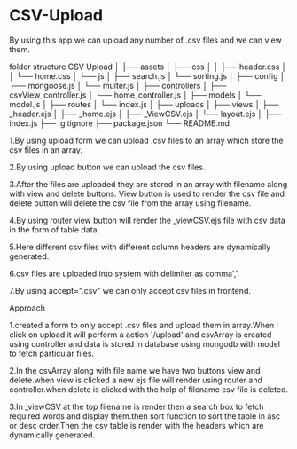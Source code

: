 # CSV-Upload
By using this app we can upload any number of .csv files and we can view them.

folder structure
CSV Upload
│
├── assets
│   ├── css
│   │   ├── header.css
│   │   └── home.css
│   └── js
│       ├── search.js
│       └── sorting.js
│
├── config
│   ├── mongoose.js
│   └── multer.js
│
├── controllers
│   ├── csvView_controller.js
│   └── home_controller.js
│
├── models
│   └── model.js
│
├── routes
│   └── index.js
│
├── uploads
│
├── views
│   ├── _header.ejs
│   ├── _home.ejs
│   ├── _ViewCSV.ejs
│   └── layout.ejs
│
├── index.js
├── .gitignore
├── package.json
└── README.md


1.By using upload form we can upload .csv files to an array which store the csv files in an array.

2.By using upload button we can upload the csv files.

3.After the files are uploaded they are stored in an array with filename along with view and delete buttons. View button is used to render the csv file and delete button will delete the csv file from the array using filename.
  
4.By using router view button will render the _viewCSV.ejs file with csv data in the form of table data.

5.Here different csv files with different column headers are dynamically generated.

6.csv files are uploaded into system with delimiter as comma','.

7.By using accept=".csv" we can only accept csv files in frontend.

Approach

1.created a form to only accept .csv files and upload them in array.When i click on upload it will perform a action '/upload' and csvArray is created using controller and data is stored in database using mongodb with model to fetch particular files.
  
2.In the csvArray along with file name we have two buttons view and delete.when view is clicked a new ejs file will render using router and controller.when delete is clicked with the help of filename csv file is deleted.
  
3.In _viewCSV at the top filename is render then a search box to fetch required words and display them.then sort function to sort the table 
  in asc or desc order.Then the csv table is render with the headers which are  dynamically generated.
